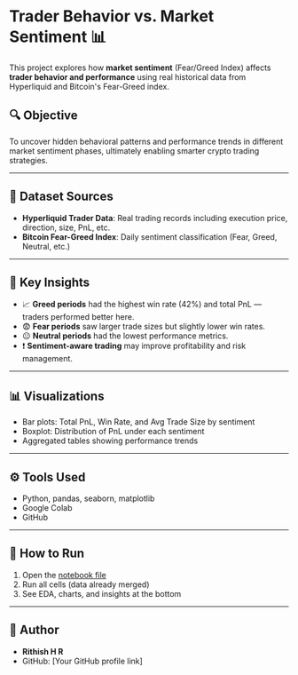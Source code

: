 # Trader Behavior vs. Market Sentiment 📊

This project explores how **market sentiment** (Fear/Greed Index) affects **trader behavior and performance** using real historical data from Hyperliquid and Bitcoin's Fear-Greed index.

## 🔍 Objective

To uncover hidden behavioral patterns and performance trends in different market sentiment phases, ultimately enabling smarter crypto trading strategies.

---

## 📁 Dataset Sources

- **Hyperliquid Trader Data**: Real trading records including execution price, direction, size, PnL, etc.
- **Bitcoin Fear-Greed Index**: Daily sentiment classification (Fear, Greed, Neutral, etc.)

---

## 🧠 Key Insights

- 📈 **Greed periods** had the highest win rate (42%) and total PnL — traders performed better here.
- 😨 **Fear periods** saw larger trade sizes but slightly lower win rates.
- 😐 **Neutral periods** had the lowest performance metrics.
- ❗ **Sentiment-aware trading** may improve profitability and risk management.

---

## 📊 Visualizations

- Bar plots: Total PnL, Win Rate, and Avg Trade Size by sentiment
- Boxplot: Distribution of PnL under each sentiment
- Aggregated tables showing performance trends

---

## ⚙️ Tools Used

- Python, pandas, seaborn, matplotlib
- Google Colab
- GitHub

---

## 🧪 How to Run

1. Open the [notebook file](./sentiment_analysis.ipynb)
2. Run all cells (data already merged)
3. See EDA, charts, and insights at the bottom

---

## 👤 Author

- **Rithish H R**
- GitHub: [Your GitHub profile link]

